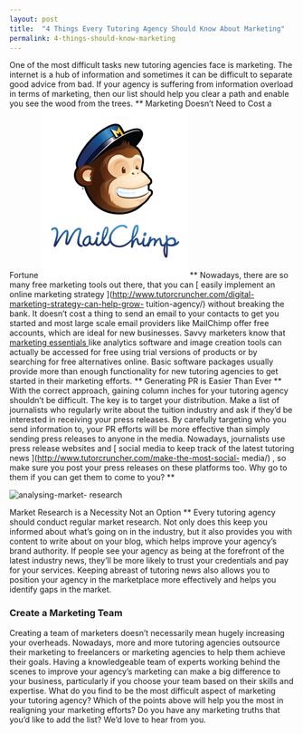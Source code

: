 ```yaml
---
layout: post
title:  "4 Things Every Tutoring Agency Should Know About Marketing"
permalink: 4-things-should-know-marketing
---
```

One of the most difficult tasks new tutoring agencies face is marketing. The
internet is a hub of information and sometimes it can be difficult to separate
good advice from bad. If your agency is suffering from information overload in
terms of marketing, then our list should help you clear a path and enable you
see the wood from the trees. ** Marketing Doesn’t Need to Cost a Fortune
![top-email-marketing-service-mailchimp-logo](/img/blogs/top-email-marketing-service-mailchimp-logo.png) **
Nowadays, there are so many free marketing tools out there, that you can [
easily implement an online marketing strategy
](http://www.tutorcruncher.com/digital-marketing-strategy-can-help-grow-
tuition-agency/) without breaking the bank. It doesn’t cost a thing to send an
email to your contacts to get you started and most large scale email providers
like MailChimp offer free accounts, which are ideal for new businesses. Savvy
marketers know that [ marketing essentials
](http://www.tutorcruncher.com/digital-resources-tuition-agency/) like
analytics software and image creation tools can actually be accessed for free
using trial versions of products or by searching for free alternatives online.
Basic software packages usually provide more than enough functionality for new
tutoring agencies to get started in their marketing efforts. ** Generating PR
is Easier Than Ever ** With the correct approach, gaining column inches for
your tutoring agency shouldn’t be difficult. The key is to target your
distribution. Make a list of journalists who regularly write about the tuition
industry and ask if they’d be interested in receiving your press releases. By
carefully targeting who you send information to, your PR efforts will be more
effective than simply sending press releases to anyone in the media. Nowadays,
journalists use press release websites and [ social media to keep track of the
latest tutoring news ](http://www.tutorcruncher.com/make-the-most-social-
media/) , so make sure you post your press releases on these platforms too.
Why go to them if you can get them to come to you? **

![analysing-market-
research](/img/blogs/analysing-market-research-300x300.jpg)

Market Research is a Necessity Not an Option **
Every tutoring agency should conduct regular market research. Not only does
this keep you informed about what’s going on in the industry, but it also
provides you with content to write about on your blog, which helps improve
your agency’s brand authority. If people see your agency as being at the
forefront of the latest industry news, they’ll be more likely to trust your
credentials and pay for your services. Keeping abreast of tutoring news also
allows you to position your agency in the marketplace more effectively and
helps you identify gaps in the market. 

### Create a Marketing Team

Creating
a team of marketers doesn’t necessarily mean hugely increasing your overheads.
Nowadays, more and more tutoring agencies outsource their marketing to
freelancers or marketing agencies to help them achieve their goals. Having a
knowledgeable team of experts working behind the scenes to improve your
agency’s marketing can make a big difference to your business, particularly if
you choose your team based on their skills and expertise. What do you find to
be the most difficult aspect of marketing your tutoring agency? Which of the
points above will help you the most in realigning your marketing efforts? Do
you have any marketing truths that you’d like to add the list? We’d love to
hear from you.
